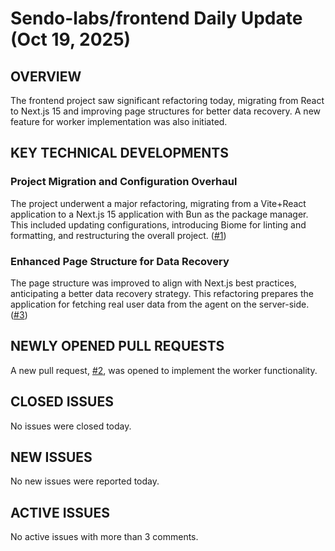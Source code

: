 # Sendo-labs/frontend Daily Update (Oct 19, 2025)
## OVERVIEW 
The frontend project saw significant refactoring today, migrating from React to Next.js 15 and improving page structures for better data recovery. A new feature for worker implementation was also initiated.

## KEY TECHNICAL DEVELOPMENTS

### Project Migration and Configuration Overhaul
The project underwent a major refactoring, migrating from a Vite+React application to a Next.js 15 application with Bun as the package manager. This included updating configurations, introducing Biome for linting and formatting, and restructuring the overall project. ([#1](https://github.com/Sendo-labs/frontend/pull/1))

### Enhanced Page Structure for Data Recovery
The page structure was improved to align with Next.js best practices, anticipating a better data recovery strategy. This refactoring prepares the application for fetching real user data from the agent on the server-side. ([#3](https://github.com/Sendo-labs/frontend/pull/3))

## NEWLY OPENED PULL REQUESTS
A new pull request, [#2](https://github.com/Sendo-labs/frontend/pull/2), was opened to implement the worker functionality.

## CLOSED ISSUES
No issues were closed today.

## NEW ISSUES
No new issues were reported today.

## ACTIVE ISSUES
No active issues with more than 3 comments.
